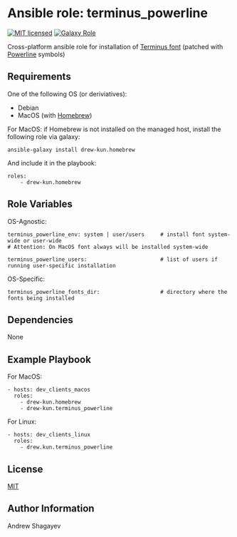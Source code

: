 Ansible role: terminus_powerline
=========

[![MIT licensed][mit-badge]][mit-link]
[![Galaxy Role][role-badge]][galaxy-link]

Cross-platform ansible role for installation of [Terminus font][terminus-git] (patched with [Powerline][powerline-git] symbols)

Requirements
------------

One of the following OS (or deriviatives):
 - Debian
 - MacOS (with [Homebrew][homebrew])

For MacOS:
if Homebrew is not installed on the managed host, install the following role via galaxy:

    ansible-galaxy install drew-kun.homebrew

 And include it in the playbook:

    roles:
        - drew-kun.homebrew

Role Variables
--------------

OS-Agnostic:

    terminus_powerline_env: system | user/users     # install font system-wide or user-wide
    # Attention: On MacOS font always will be installed system-wide

    terminus_powerline_users:                       # list of users if running user-specific installation

OS-Specific:

    terminus_powerline_fonts_dir:                   # directory where the fonts being installed

Dependencies
------------

None

Example Playbook
----------------

For MacOS:

    - hosts: dev_clients_macos
      roles:
        - drew-kun.homebrew
        - drew-kun.terminus_powerline

For Linux:

    - hosts: dev_clients_linux
      roles:
        - drew.kun.terminus_powerline

License
-------

[MIT][mit-link]

Author Information
------------------

Andrew Shagayev

[role-badge]:https://img.shields.io/badge/role-drew--kun.terminus__powerline-green.svg
[galaxy-link]: https://galaxy.ansible.com/drew-kun/terminus_powerline/
[mit-badge]: https://img.shields.io/badge/license-MIT-blue.svg
[mit-link]: https://raw.githubusercontent.com/drew-kun/ansible-terminus_powerline/master/LICENSE
[homebrew]: http://brew.sh/
[terminus-git]: https://github.com/drew-kun/terminus_powerline_font_osx
[powerline-git]: https://github.com/powerline/fonts
